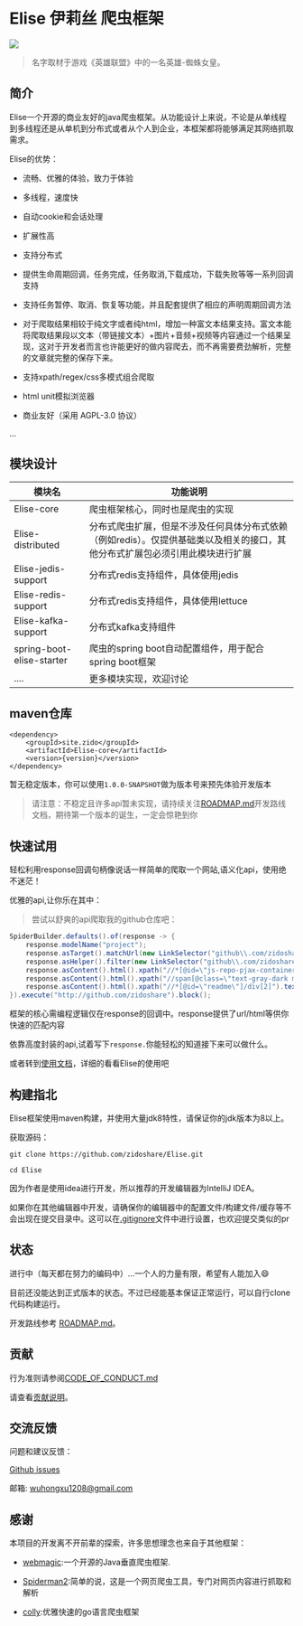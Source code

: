 # Elise 伊莉丝 爬虫框架

![](http://pj99lptli.bkt.clouddn.com/assets/logos/elise-logo.png)

> 名字取材于游戏《英雄联盟》中的一名英雄-蜘蛛女皇。

## 简介

Elise一个开源的商业友好的java爬虫框架。从功能设计上来说，不论是从单线程到多线程还是从单机到分布式或者从个人到企业，本框架都将能够满足其网络抓取需求。

Elise的优势：

* 流畅、优雅的体验，致力于体验

* 多线程，速度快

* 自动cookie和会话处理

* 扩展性高

* 支持分布式

* 提供生命周期回调，任务完成，任务取消,下载成功，下载失败等等一系列回调支持

* 支持任务暂停、取消、恢复等功能，并且配套提供了相应的声明周期回调方法

* 对于爬取结果相较于纯文字或者纯html，增加一种富文本结果支持。富文本能将爬取结果段以文本（带链接文本）+图片+音频+视频等内容通过一个结果呈现，这对于开发者而言也许能更好的做内容爬去，而不再需要费劲解析，完整的文章就完整的保存下来。

* 支持xpath/regex/css多模式组合爬取

* html unit模拟浏览器

* 商业友好（采用 AGPL-3.0 协议）

...

## 模块设计

| 模块名                    | 功能说明                                                                                                                      |
|---------------------------|-------------------------------------------------------------------------------------------------------------------------------|
| Elise-core                | 爬虫框架核心，同时也是爬虫的实现                                                                                              |
| Elise-distributed         | 分布式爬虫扩展，但是不涉及任何具体分布式依赖（例如redis）。仅提供基础类以及相关的接口，其他分布式扩展包必须引用此模块进行扩展 |
| Elise-jedis-support       | 分布式redis支持组件，具体使用jedis                                                                                            |
| Elise-redis-support       | 分布式redis支持组件，具体使用lettuce                                                                                          |
| Elise-kafka-support       | 分布式kafka支持组件                                                                                                           |
| spring-boot-elise-starter | 爬虫的spring boot自动配置组件，用于配合spring boot框架                                                                        |
| ....                      | 更多模块实现，欢迎讨论                                                                                                        |

## maven仓库

```
<dependency>
    <groupId>site.zido</groupId>
    <artifactId>Elise-core</artifactId>
    <version>{version}</version>
</dependency>
```

暂无稳定版本，你可以使用`1.0.0-SNAPSHOT`做为版本号来预先体验开发版本

> 请注意：不稳定且许多api暂未实现，请持续关注[ROADMAP.md](./ROADMAP.md)开发路线文档，期待第一个版本的诞生，一定会惊艳到你

## 快速试用

轻松利用response回调句柄像说话一样简单的爬取一个网站,语义化api，使用绝不迷茫！

优雅的api,让你乐在其中：

> 尝试以舒爽的api爬取我的github仓库吧：

```java
SpiderBuilder.defaults().of(response -> {
    response.modelName("project");
    response.asTarget().matchUrl(new LinkSelector("github\\.com/zidoshare/[^/]*$"));
    response.asHelper().filter(new LinkSelector("github\\.com/zidoshare/[^/]*$"));
    response.asContent().html().xpath("//*[@id=\"js-repo-pjax-container\"]/div[1]/div/h1/strong/a").text().save("title");
    response.asContent().html().xpath("//span[@class=\"text-gray-dark mr-2\"]").text().save("description");
    response.asContent().html().xpath("//*[@id=\"readme\"]/div[2]").text().save("readme");
}).execute("http://github.com/zidoshare").block();
```

框架的核心需编程逻辑仅在response的回调中。response提供了url/html等供你快速的匹配内容

依靠高度封装的api,试着写下`response.`你能轻松的知道接下来可以做什么。

或者转到[使用文档](./TUTORIAL.md)，详细的看看Elise的使用吧

## 构建指北

Elise框架使用maven构建，并使用大量jdk8特性，请保证你的jdk版本为8以上。

获取源码：

`git clone https://github.com/zidoshare/Elise.git`

`cd Elise`

因为作者是使用idea进行开发，所以推荐的开发编辑器为IntelliJ IDEA。

如果你在其他编辑器中开发，请确保你的编辑器中的配置文件/构建文件/缓存等不会出现在提交目录中。这可以在[.gitignore](https://git-scm.com/gitignore)文件中进行设置，也欢迎提交类似的pr

## 状态

进行中（每天都在努力的编码中）...一个人的力量有限，希望有人能加入:smile:

目前还没能达到正式版本的状态。不过已经能基本保证正常运行，可以自行clone代码构建运行。

开发路线参考 [ROADMAP.md](./ROADMAP.md)。

## 贡献

行为准则请参阅[CODE_OF_CONDUCT.md](./CODE_OF_CONDUCT.md)

请查看[贡献说明](./CONTRIBUTING.md)。

## 交流反馈

问题和建议反馈：

[Github issues](https://github.com/zidoshare/Elise/issues)

邮箱: [wuhongxu1208@gmail.com](mailto:wuhongxu1208@gmail.com)

## 感谢

本项目的开发离不开前辈的探索，许多思想理念也来自于其他框架：

* [webmagic](https://github.com/code4craft/webmagic):一个开源的Java垂直爬虫框架.

* [Spiderman2](https://gitee.com/l-weiwei/Spiderman2):简单的说，这是一个网页爬虫工具，专门对网页内容进行抓取和解析

* [colly](https://github.com/gocolly/colly):优雅快速的go语言爬虫框架
